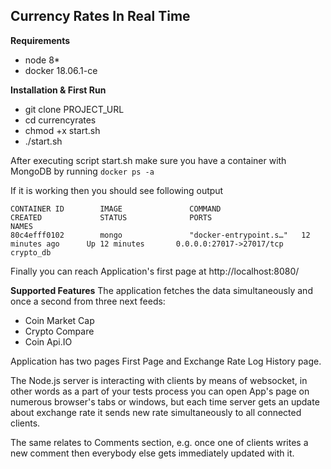 ## Currency Rates In Real Time

**Requirements**
* node 8*
* docker 18.06.1-ce

**Installation & First Run**
* git clone PROJECT_URL
* cd currencyrates
* chmod +x start.sh
* ./start.sh

After executing script start.sh make sure you have a container with MongoDB by running
```docker ps -a```

If it is working then you should see following output

```
CONTAINER ID        IMAGE               COMMAND                  CREATED             STATUS              PORTS                      NAMES
80c4efff0102        mongo               "docker-entrypoint.s…"   12 minutes ago      Up 12 minutes       0.0.0.0:27017->27017/tcp   crypto_db
```

Finally you can reach Application's first page at http://localhost:8080/

**Supported Features**
The application fetches the data simultaneously and once a second from three next feeds:
* Coin Market Cap
* Crypto Compare
* Coin Api.IO

Application has two pages First Page and Exchange Rate Log History page.

The Node.js server is interacting with clients by means of websocket, in other words as a part of your tests process you can open App's page on numerous browser's tabs or windows, but each time server gets an update about exchange rate it sends new rate simultaneously to all connected clients.

The same relates to Comments section, e.g. once one of clients writes a new comment then everybody else gets immediately updated with it. 
